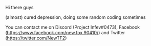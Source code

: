 Hi there guys

(almost) cured depression, doing some random coding sometimes

You can contact me on Discord (Project Infev#0473), Facebook (https://www.facebook.com/new.fox.90410/) and Twitter (https://twitter.com/NewTF2)
